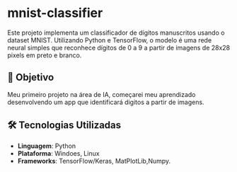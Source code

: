 # mnist-classifier
Este projeto implementa um classificador de dígitos manuscritos usando o dataset MNIST. Utilizando Python e TensorFlow, o modelo é uma rede neural simples que reconhece dígitos de 0 a 9 a partir de imagens de 28x28 pixels em preto e branco.

## 🚀 Objetivo

Meu primeiro projeto na área de IA, começarei meu aprendizado desenvolvendo um app que identificará digitos a partir de imagens.

## 🛠️ Tecnologias Utilizadas

- **Linguagem**: Python
- **Plataforma**: Windoes, Linux
- **Frameworks**: TensorFlow/Keras, MatPlotLib,Numpy.
